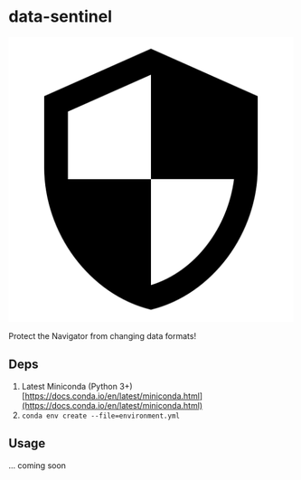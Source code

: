 # data-sentinel

![logo](https://github.com/DFO-Ocean-Navigator/data-sentinel/blob/master/img/icon.png?raw=true "data sentinel")

Protect the Navigator from changing data formats!

## Deps
1. Latest Miniconda (Python 3+) [https://docs.conda.io/en/latest/miniconda.html](https://docs.conda.io/en/latest/miniconda.html)
2. `conda env create --file=environment.yml`

## Usage
... coming soon
